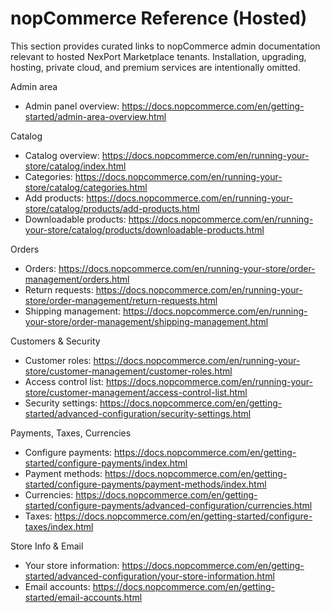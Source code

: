# nopCommerce Reference (Hosted)

This section provides curated links to nopCommerce admin documentation relevant to hosted NexPort Marketplace tenants. Installation, upgrading, hosting, private cloud, and premium services are intentionally omitted.

Admin area
- Admin panel overview: https://docs.nopcommerce.com/en/getting-started/admin-area-overview.html

Catalog
- Catalog overview: https://docs.nopcommerce.com/en/running-your-store/catalog/index.html
- Categories: https://docs.nopcommerce.com/en/running-your-store/catalog/categories.html
- Add products: https://docs.nopcommerce.com/en/running-your-store/catalog/products/add-products.html
- Downloadable products: https://docs.nopcommerce.com/en/running-your-store/catalog/products/downloadable-products.html

Orders
- Orders: https://docs.nopcommerce.com/en/running-your-store/order-management/orders.html
- Return requests: https://docs.nopcommerce.com/en/running-your-store/order-management/return-requests.html
- Shipping management: https://docs.nopcommerce.com/en/running-your-store/order-management/shipping-management.html

Customers & Security
- Customer roles: https://docs.nopcommerce.com/en/running-your-store/customer-management/customer-roles.html
- Access control list: https://docs.nopcommerce.com/en/running-your-store/customer-management/access-control-list.html
- Security settings: https://docs.nopcommerce.com/en/getting-started/advanced-configuration/security-settings.html

Payments, Taxes, Currencies
- Configure payments: https://docs.nopcommerce.com/en/getting-started/configure-payments/index.html
- Payment methods: https://docs.nopcommerce.com/en/getting-started/configure-payments/payment-methods/index.html
- Currencies: https://docs.nopcommerce.com/en/getting-started/configure-payments/advanced-configuration/currencies.html
- Taxes: https://docs.nopcommerce.com/en/getting-started/configure-taxes/index.html

Store Info & Email
- Your store information: https://docs.nopcommerce.com/en/getting-started/advanced-configuration/your-store-information.html
- Email accounts: https://docs.nopcommerce.com/en/getting-started/email-accounts.html
